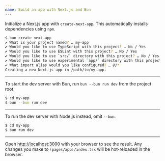 ```yaml
---
name: Build an app with Next.js and Bun
---
```


Initialize a Next.js app with `create-next-app`. This automatically installs dependencies using `npm`.

```sh
$ bun create next-app
✔ What is your project named? … my-app
✔ Would you like to use TypeScript with this project? … No / Yes
✔ Would you like to use ESLint with this project? … No / Yes
✔ Would you like to use `src/` directory with this project? … No / Yes
✔ Would you like to use experimental `app/` directory with this project? … No / Yes
✔ What import alias would you like configured? … @/*
Creating a new Next.js app in /path/to/my-app.
```

---

To start the dev server with Bun, run `bun --bun run dev` from the project root.

```sh
$ cd my-app
$ bun --bun run dev
```

---

To run the dev server with Node.js instead, omit `--bun`.

```sh
$ cd my-app
$ bun run dev
```

---

Open [http://localhost:3000](http://localhost:3000) with your browser to see the result. Any changes you make to `(pages/app)/index.tsx` will be hot-reloaded in the browser.
